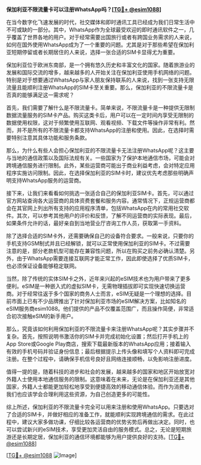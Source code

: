 **保加利亚不限流量卡可以注册WhatsApp吗？[[TG💪+ @esim1088](https://t.me/s/esim1088)]**

在当今数字化飞速发展的时代，社交媒体和即时通讯工具已经成为我们日常生活中不可或缺的一部分。其中，WhatsApp作为全球最受欢迎的即时通讯软件之一，几乎覆盖了世界各地的用户。对于经常需要出国旅行或者有跨国业务需求的人来说，如何在国外使用WhatsApp成为了一个重要的问题。尤其是对于那些希望在保加利亚短期停留或者长期居住的人来说，选择一张合适的SIM卡显得尤为重要。

保加利亚位于欧洲东南部，是一个拥有悠久历史和丰富文化的国家。随着旅游业的发展和国际交流的增多，越来越多的人开始关注在保加利亚使用手机网络的问题。特别是对于想要通过WhatsApp与家人朋友保持联系的人来说，找到一张支持无限流量且能顺利注册WhatsApp的SIM卡至关重要。那么，保加利亚的不限流量卡是否真的能够满足这一需求呢？

首先，我们需要了解什么是不限流量卡。简单来说，不限流量卡是一种提供无限制数据流量服务的SIM卡产品。购买这类卡后，用户可以在一定时间内享受无限制的数据使用权限，这对于频繁使用互联网、观看视频、下载文件等操作非常有利。然而，并不是所有的不限流量卡都支持WhatsApp的注册和使用。因此，在选择时需要特别注意其具体功能和服务条款。

那么，为什么有些人会担心保加利亚的不限流量卡无法注册WhatsApp呢？这主要与当地的通信政策以及国际法规有关。一些国家为了保护本地通信市场，可能会对跨境通信服务进行限制。此外，某些运营商可能出于商业利益考虑，会对特定应用程序实施访问限制。因此，在选择保加利亚的SIM卡时，建议优先考虑那些明确声明支持WhatsApp服务的运营商。

接下来，让我们来看看如何挑选一张适合自己的保加利亚SIM卡。首先，可以通过官方网站查询各大运营商的具体资费套餐和服务内容。通常情况下，正规运营商都会在其官网上列出所有支持的应用程序清单，包括WhatsApp在内的常用社交软件。其次，可以参考其他用户的评价和反馈，了解不同运营商的实际表现。最后，如果条件允许的话，最好亲自到当地营业厅咨询工作人员，获取第一手资料。

除了选择合适的SIM卡外，还需要确保自己的设备符合要求。一般来说，只要你的手机支持GSM制式并且已经解锁，就可以正常使用保加利亚的SIM卡。不过需要注意的是，部分老款机型可能存在兼容性问题，所以在购买之前务必确认清楚。另外，由于WhatsApp需要连接互联网才能正常工作，因此即使选择了优质SIM卡，也必须保证设备能够稳定联网。

当然，除了传统的实体SIM卡之外，近年来兴起的eSIM技术也为用户带来了更多便利。eSIM是一种嵌入式的虚拟SIM卡，无需物理插拔即可实现快速切换运营商。对于经常往返于多个国家的商务人士而言，eSIM无疑是一个理想的选择。目前市面上已有不少品牌推出了针对保加利亚市场的eSIM解决方案，比如知名的eSIM服务商esim1088。他们提供的产品不仅覆盖范围广，而且操作简便，非常适合初次接触eSIM的新手用户。

那么，究竟该如何利用保加利亚的不限流量卡来注册WhatsApp呢？其实步骤并不复杂。首先，按照说明书激活你的SIM卡并完成初始化设置；然后打开手机上的App Store或Google Play商店，搜索下载最新版本的WhatsApp应用；接着输入有效的手机号码并验证身份信息；最后根据提示上传头像和填写个人资料即可完成注册。在整个过程中，请确保手机信号良好且网络连接顺畅，以免影响注册进度。

值得一提的是，随着科技的进步和社会的发展，越来越多的国家和地区开始放宽对外籍人士使用本地通信服务的限制。这意味着在未来，无论是在保加利亚还是其他国家，外籍人士都能更加轻松地享受到便捷高效的移动通信体验。而作为消费者，我们也应该学会合理利用这些资源，为自己创造更多的可能性。

综上所述，保加利亚的不限流量卡完全可以用来注册和使用WhatsApp。只要选对了合适的SIM卡，并做好相应的准备工作，就能顺利实现跨境通信的需求。在此过程中，建议大家多做功课，仔细比较各运营商的优势劣势后再做出决定。同时，也可以尝试新兴的eSIM技术，享受更加灵活自由的服务模式。总之，无论是短期旅游还是长期定居，保加利亚的通信环境都能够为用户提供良好的支持。[[TG💪+ @esim1088](https://t.me/s/esim1088)]

[[TG💪+ @esim1088](https://t.me/s/esim1088) ![Image](https://i.postimg.cc/4NQfJmqS/Snipaste-2025-05-13-00-14-12.png)]